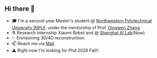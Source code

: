 ## Hi there 👋


- 🎓 I'm a second-year Master's student @ [Northwestern Polytechnical University (NPU)](https://vision-intelligence.com.cn/people/).
      under the mentorship of Prof. [Dingwen Zhang](https://vision-intelligence.com.cn/people/).
- ⚗️ Research internship Xiaomi Robot and @ [Shanghai AI Lab](https://www.shlab.org.cn)(Now).
- ✨ Envisioning 3D/4D reconstruntion.
- 📫 Reach me via [Mail](yygao7645@gmail.com).
- ⚠️ Right now I'm looking for Phd 2026 Fall!!

